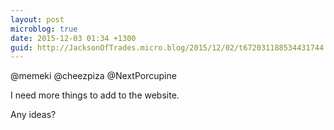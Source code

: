 ```yaml
---
layout: post
microblog: true
date: 2015-12-03 01:34 +1300
guid: http://JacksonOfTrades.micro.blog/2015/12/02/t672031188534431744.html
---
```

@memeki @cheezpiza @NextPorcupine 

I need more things to add to the website.

Any ideas?
